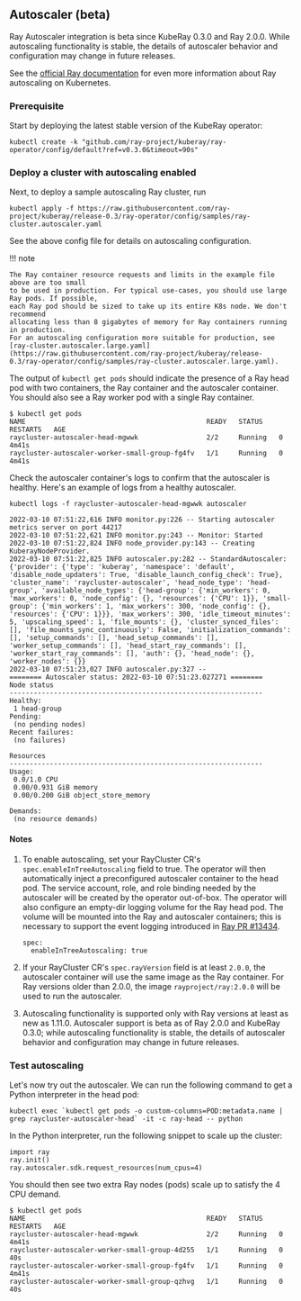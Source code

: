 ## Autoscaler (beta)

Ray Autoscaler integration is beta since KubeRay 0.3.0 and Ray 2.0.0.
While autoscaling functionality is stable, the details of autoscaler behavior and configuration may change in future releases.

See the [official Ray documentation](https://docs.ray.io/en/latest/cluster/kubernetes/user-guides/configuring-autoscaling.html) for even more information about Ray autoscaling on Kubernetes.

### Prerequisite

Start by deploying the latest stable version of the KubeRay operator:
```
kubectl create -k "github.com/ray-project/kuberay/ray-operator/config/default?ref=v0.3.0&timeout=90s"
```

### Deploy a cluster with autoscaling enabled

Next, to deploy a sample autoscaling Ray cluster, run
```
kubectl apply -f https://raw.githubusercontent.com/ray-project/kuberay/release-0.3/ray-operator/config/samples/ray-cluster.autoscaler.yaml
```

See the above config file for details on autoscaling configuration.

!!! note

    The Ray container resource requests and limits in the example file above are too small
    to be used in production. For typical use-cases, you should use large Ray pods. If possible,
    each Ray pod should be sized to take up its entire K8s node. We don't recommend
    allocating less than 8 gigabytes of memory for Ray containers running in production.
    For an autoscaling configuration more suitable for production, see
    [ray-cluster.autoscaler.large.yaml](https://raw.githubusercontent.com/ray-project/kuberay/release-0.3/ray-operator/config/samples/ray-cluster.autoscaler.large.yaml).

The output of `kubectl get pods` should indicate the presence of
a Ray head pod with two containers,
the Ray container and the autoscaler container.
You should also see a Ray worker pod with a single Ray container.


```
$ kubectl get pods
NAME                                             READY   STATUS    RESTARTS   AGE
raycluster-autoscaler-head-mgwwk                 2/2     Running   0          4m41s
raycluster-autoscaler-worker-small-group-fg4fv   1/1     Running   0          4m41s
```

Check the autoscaler container's logs to confirm that the autoscaler is healthy.
Here's an example of logs from a healthy autoscaler.
```
kubectl logs -f raycluster-autoscaler-head-mgwwk autoscaler

2022-03-10 07:51:22,616	INFO monitor.py:226 -- Starting autoscaler metrics server on port 44217
2022-03-10 07:51:22,621	INFO monitor.py:243 -- Monitor: Started
2022-03-10 07:51:22,824	INFO node_provider.py:143 -- Creating KuberayNodeProvider.
2022-03-10 07:51:22,825	INFO autoscaler.py:282 -- StandardAutoscaler: {'provider': {'type': 'kuberay', 'namespace': 'default', 'disable_node_updaters': True, 'disable_launch_config_check': True}, 'cluster_name': 'raycluster-autoscaler', 'head_node_type': 'head-group', 'available_node_types': {'head-group': {'min_workers': 0, 'max_workers': 0, 'node_config': {}, 'resources': {'CPU': 1}}, 'small-group': {'min_workers': 1, 'max_workers': 300, 'node_config': {}, 'resources': {'CPU': 1}}}, 'max_workers': 300, 'idle_timeout_minutes': 5, 'upscaling_speed': 1, 'file_mounts': {}, 'cluster_synced_files': [], 'file_mounts_sync_continuously': False, 'initialization_commands': [], 'setup_commands': [], 'head_setup_commands': [], 'worker_setup_commands': [], 'head_start_ray_commands': [], 'worker_start_ray_commands': [], 'auth': {}, 'head_node': {}, 'worker_nodes': {}}
2022-03-10 07:51:23,027	INFO autoscaler.py:327 --
======== Autoscaler status: 2022-03-10 07:51:23.027271 ========
Node status
---------------------------------------------------------------
Healthy:
 1 head-group
Pending:
 (no pending nodes)
Recent failures:
 (no failures)

Resources
---------------------------------------------------------------
Usage:
 0.0/1.0 CPU
 0.00/0.931 GiB memory
 0.00/0.200 GiB object_store_memory

Demands:
 (no resource demands)
```

#### Notes

1. To enable autoscaling, set your RayCluster CR's `spec.enableInTreeAutoscaling` field to true.
   The operator will then automatically inject a preconfigured autoscaler container to the head pod.
   The service account, role, and role binding needed by the autoscaler will be created by the operator out-of-box.
   The operator will also configure an empty-dir logging volume for the Ray head pod. The volume will be mounted into the Ray and
   autoscaler containers; this is necessary to support the event logging introduced in [Ray PR #13434](https://github.com/ray-project/ray/pull/13434).

    ```
    spec:
      enableInTreeAutoscaling: true
    ```

2. If your RayCluster CR's `spec.rayVersion` field is at least `2.0.0`, the autoscaler container will use the same image as the Ray container.
   For Ray versions older than 2.0.0, the image `rayproject/ray:2.0.0` will be used to run the autoscaler.

3. Autoscaling functionality is supported only with Ray versions at least as new as 1.11.0. Autoscaler support
   is beta as of Ray 2.0.0 and KubeRay 0.3.0; while autoscaling functionality is stable, the details of autoscaler behavior and configuration may change in future releases.

### Test autoscaling

Let's now try out the autoscaler. We can run the following command to get a Python interpreter in the head pod:

```
kubectl exec `kubectl get pods -o custom-columns=POD:metadata.name | grep raycluster-autoscaler-head` -it -c ray-head -- python
```

In the Python interpreter, run the following snippet to scale up the cluster:

```
import ray
ray.init()
ray.autoscaler.sdk.request_resources(num_cpus=4)
```

You should then see two extra Ray nodes (pods) scale up to satisfy the 4 CPU demand.

```
$ kubectl get pods
NAME                                             READY   STATUS    RESTARTS   AGE
raycluster-autoscaler-head-mgwwk                 2/2     Running   0          4m41s
raycluster-autoscaler-worker-small-group-4d255   1/1     Running   0          40s
raycluster-autoscaler-worker-small-group-fg4fv   1/1     Running   0          4m41s
raycluster-autoscaler-worker-small-group-qzhvg   1/1     Running   0          40s
```
